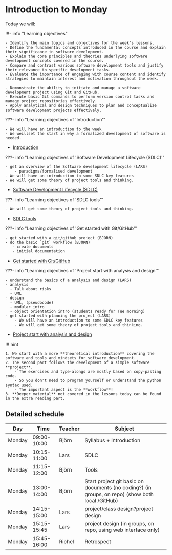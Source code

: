 # Introduction to Monday

Today we will:

!!!- info "Learning objectives"

    - Identify the main topics and objectives for the week's lessons.
    - Define the fundamental concepts introduced in the course and explain their significance in software development.
    - Explain the core principles and theories underlying software development concepts covered in the course.
    - Compare and contrast various software development tools and justify their relevance to specific development tasks.
    - Evaluate the importance of engaging with course content and identify strategies to maintain interest and motivation throughout the week.        

    - Demonstrate the ability to initiate and manage a software development project using Git and GitHub.
    - Execute basic Git commands to perform version control tasks and manage project repositories effectively.
    - Apply analytical and design techniques to plan and conceptualize software development projects effectively.

???- info "Learning objectives of 'Introduction'"

    - We will have an introduction to the week
    - We weillset the start in why a formalized development of software is needed.

- [Introduction](introductions/intro.md)

???- info "Learning objectives of 'Software Development Lifecycle (SDLC)'"

    - get an overview of the Software development lifecycle (LARS)
        - paradigms/formalised development
    - We will have an introduction to some SDLC key features
    - We will get some theory of project tools and thinking.

- [Software Development Lifecycle (SDLC)](introductions/sdlc_tools.md)

???- info "Learning objectives of 'SDLC tools'"

    - We will get some theory of project tools and thinking.

- [SDLC tools](introductions/sdlc_tools.md)

???- info "Learning objectives of 'Get started with Git/GitHub'"

    - get started with a git/github project (BJÖRN)
    - do the basic `git` workflow (BJÖRN)
       - create documents
       - initial documentation
    
- [Get started with Git/GitHub](project_start/startup.md)


???- info "Learning objectives of 'Project start with analysis and design'"

    - understand the basics of a analysis and design (LARS)
    - analysis
      - Talk about risks
      - UML
    - design
      - UML, (pseudocode)
      - modular intro
      - object orientation intro (students ready for Tue morning)
    - get started with planning the project (LARS)
        - We will have an introduction to some SDLC key features
        - We will get some theory of project tools and thinking.

- [Project start with analysis and design](project_start/analysis_design.md)

!!! hint

    1. We start with a more **theoretical introduction** covering the software and tools and mindsets for software development.
    2. The second part follows the development of a simple software **project**.
        - The exercises and type-alongs are mostly based on copy-pasting code.
        - So you don't need to program yourself or understand the python syntax used.
        - The important aspect is the **workflow**!
    3. **Deeper material** not covered in the lessons today can be found in the extra reading part.


## Detailed schedule

Day      |Time       |Teacher|Subject
---------|-----------|-------|-----------------------------------------------------------
Monday   |09:00-10:00|Björn |Syllabus + Introduction 
Monday   |10:15-11:00|Lars | SDLC
Monday   |11:15-12:00|Björn |Tools
Monday   |13:00-14:00|Björn  |Start project git basic on documents (no coding?) (in groups, on repo) (show both local /GitHub)
Monday   |14:15-15:00|Lars  |project/class design?project design
Monday   |15:15-15:45|Lars |project design (in groups, on repo, using web interface only)
Monday   |15:45-16:00|Richel |Retrospect

